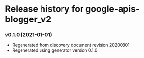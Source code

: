 # Release history for google-apis-blogger_v2

### v0.1.0 (2021-01-01)

* Regenerated from discovery document revision 20200801
* Regenerated using generator version 0.1.0

